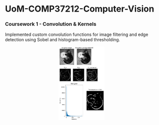 # UoM-COMP37212-Computer-Vision

### Coursework 1 - Convolution & Kernels
Implemented custom convolution functions for image filtering and edge detection using Sobel and histogram-based thresholding.
<div align="center">
  <img src="https://github.com/FerN027/UoM-COMP37212-Computer-Vision/blob/main/CW1%20-%20Convolution%20%26%20Kernels/Screenshot%20cw1.png" alt="Alt Text" width="30%">
</div>


